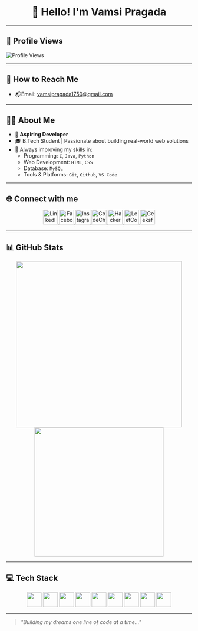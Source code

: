 <h1 align="center">👋 Hello! I'm Vamsi Pragada</h1>

---
## 🔢 Profile Views

<p align="left">
  <img src="https://komarev.com/ghpvc/?username=Vamsipragada2005&color=blue&style=flat" alt="Profile Views"/>
</p>

---
## 📩 How to Reach Me

- 📬Email: [vamsipragada1750@gmail.com](mailto:vamsipragada1750@gmail.com)
---


## 👨‍💻 About Me

- 🌟 **Aspiring Developer**
- 🎓 B.Tech Student | Passionate about building real-world web solutions
- 🎯 Always improving my skills in:
  - Programming: `C`, `Java`, `Python`
  - Web Development: `HTML`, `CSS`
  - Database: `MySQL`
  - Tools & Platforms: `Git`, `Github`, `VS Code`

---
## 🌐 Connect with me

<p align="center">

  <!-- LinkedIn -->
  <a href="https://www.linkedin.com/in/vamsi-pragada-9105a4338/" target="_blank" title="LinkedIn">
    <img src="https://cdn.jsdelivr.net/gh/devicons/devicon/icons/linkedin/linkedin-original.svg" width="40" height="40" alt="LinkedIn" />
  </a>
  <!-- Facebook -->
  <a href="https://www.facebook.com/your-facebook-id" target="_blank" title="Facebook">
    <img src="https://img.icons8.com/color/48/facebook-new.png" width="40" height="40" alt="Facebook" />
  </a>
  <!-- Instagram -->
  <a href="https://www.instagram.com/your-instagram-id" target="_blank" title="Instagram">
    <img src="https://img.icons8.com/fluency/48/instagram-new.png" width="40" height="40" alt="Instagram" />
  </a>
  <!-- CodeChef -->
  <a href="https://www.codechef.com/users/code_hunter_50" target="_blank" title="CodeChef">
    <img src="https://cdn.codechef.com/sites/all/themes/abessive/cc-logo.svg" width="40" height="40" alt="CodeChef" />
  </a>
  <!-- HackerRank -->
  <a href="https://www.hackerrank.com/your-hackerrank-username" target="_blank" title="HackerRank">
    <img src="https://cdn.worldvectorlogo.com/logos/hackerrank.svg" width="40" height="40" alt="HackerRank" />
  </a>
  <!-- LeetCode -->
  <a href="https://leetcode.com/u/Vamsi1750/" target="_blank" title="LeetCode">
    <img src="https://upload.wikimedia.org/wikipedia/commons/1/19/LeetCode_logo_black.png" width="40" height="40" alt="LeetCode" />
  </a>
  <!-- GeeksforGeeks -->
  <a href="https://auth.geeksforgeeks.org/user/vamsipragn4pn/" target="_blank" title="GeeksforGeeks">
    <img src="https://img.icons8.com/color/48/GeeksforGeeks.png" width="40" height="40" alt="GeeksforGeeks" />
  </a>
</p>

---

## 📊 GitHub Stats

<p align="center">
  <img src="https://github-readme-stats.vercel.app/api?username=Vamsipragada2005&show_icons=true&theme=radical" width="450" />
  <img src="https://github-readme-stats.vercel.app/api/top-langs/?username=Vamsipragada2005&layout=compact&theme=radical" width="350" />
</p>

---

## 💻 Tech Stack

<p align="center">
  <img src="https://cdn.jsdelivr.net/gh/devicons/devicon/icons/java/java-original.svg" width="40" height="40"/>
  <img src="https://cdn.jsdelivr.net/gh/devicons/devicon/icons/python/python-original.svg" width="40" height="40"/>
  <img src="https://cdn.jsdelivr.net/gh/devicons/devicon/icons/c/c-original.svg" width="40" height="40"/>
  <img src="https://cdn.jsdelivr.net/gh/devicons/devicon/icons/html5/html5-original.svg" width="40" height="40"/>
  <img src="https://cdn.jsdelivr.net/gh/devicons/devicon/icons/css3/css3-original.svg" width="40" height="40"/>
  <img src="https://cdn.jsdelivr.net/gh/devicons/devicon/icons/mysql/mysql-original.svg" width="40" height="40"/>
  <img src="https://cdn.jsdelivr.net/gh/devicons/devicon/icons/git/git-original.svg" width="40" height="40"/>
  <img src="https://cdn.jsdelivr.net/gh/devicons/devicon/icons/github/github-original.svg" width="40" height="40"/>
  <img src="https://cdn.jsdelivr.net/gh/devicons/devicon/icons/vscode/vscode-original.svg" width="40" height="40"/>
</p>

---



> _"Building my dreams one line of code at a time..."_
